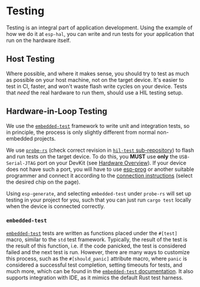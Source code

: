 # Testing

Testing is an integral part of application development. Using the example of how we do it at `esp-hal`, you can write and run tests for your application that run on the hardware itself.

## Host Testing

Where possible, and where it makes sense, you should try to test as much as possible on your host machine, not on the target device. It's easier to test in CI, faster, and won't waste flash write cycles on your device. Tests that _need_ the real hardware to run them, should use a HIL testing setup.

## Hardware-in-Loop Testing

We use the [`embedded-test`] framework to write unit and integration tests, so in principle, the process is only slightly different from normal non-embedded projects.

We use [`probe-rs`] (check correct revision in [`hil-test` sub-repository]) to flash and run tests on the target device. To do this, you **MUST** use **only** the `USB-Serial-JTAG` port on your DevKit (see [Hardware Overview](../introduction/hardware-overview.md)). If your device does not have such a port, you will have to use [esp-prog] or another suitable programmer and connect it according to the [connection instructions] (select the desired chip on the page). 

Using `esp-generate`, and selecting `embedded-test` under `probe-rs` will set up testing in your project for you, such that you can just run `cargo test` locally when the device is connected correctly.

### `embedded-test`

[`embedded-test`] tests are written as functions placed under the `#[test]` macro, similar to the `std` test framework. Typically, the result of the test is the result of this function, i.e. if the code panicked, the test is considered failed and the next test is run. However, there are many ways to customize this process, such as the `#[should_panic]` attribute macro, where `panic` is considered a successful test completion, setting timeouts for tests, and much more, which can be found in the [`embedded-test` documentation]. It also supports integration with IDE, as it mimics the default Rust test harness.

[`embedded-test`]: https://github.com/probe-rs/embedded-test
[`probe-rs`]: https://probe.rs
[`hil-test` sub-repository]: https://github.com/esp-rs/esp-hal/tree/main/hil-test
[esp-prog]:  https://docs.espressif.com/projects/esp-dev-kits/en/latest/other/esp-prog/user_guide.html
[connection instructions]: https://docs.espressif.com/projects/esp-idf/en/v5.2.3/esp32s2/api-guides/jtag-debugging/configure-other-jtag.html
[`embedded-test` documentation]: https://docs.rs/embedded-test/0.6.2/embedded_test/